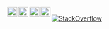 [<img align="left" alt="artyom-fedosov | Gmail" width="22px" src="https://www.svgrepo.com/show/349378/gmail.svg" />](mailto:artjomsfedosovs2@gmail.com)
[<img align="left" alt="artyom-fedosov | LinkedIn" width="22px" src="https://www.svgrepo.com/show/452051/linkedin.svg" />](https://www.linkedin.com/in/artjoms-fedosovs/)
[<img align="left" alt="artyom-fedosov | Telegram" width="22px" src="https://www.svgrepo.com/show/452115/telegram.svg" />](https://t.me/artyom_fedosov)
[<img align="left" alt="artyom-fedosov | Stackoverflow" width="22px" src="https://www.svgrepo.com/show/475686/stackoverflow-color.svg" />](https://stackoverflow.com/users/31478410/artyom-fedosov)

<br>

<a href="https://stackoverflow.com/users/31478410/artyom-fedosov" target="_blank">
<img alt="StackOverflow"
src="https://stackoverflow-badge.vercel.app/?userID=31478410" />
</a>
